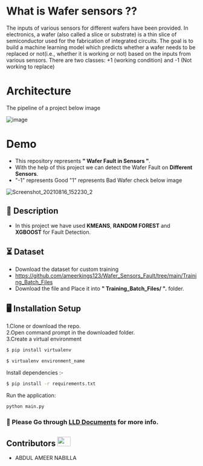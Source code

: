# What is Wafer sensors ??

The inputs of various sensors for different wafers have been provided. In electronics, a wafer (also called a slice or substrate) is a thin slice of semiconductor used for the fabrication of integrated circuits. The goal is to build a machine learning model which predicts whether a wafer needs to be replaced or not(i.e., whether it is working or not) based on the inputs from various sensors. There are two classes: +1 (working condition) and -1 (Not working to replace)


# Architecture

The pipeline of a project below image

![image](https://user-images.githubusercontent.com/67822092/129449507-c939db3b-b696-4650-b2be-5c9d4ef9814d.png)

# Demo

- This repository represents **" Wafer Fault in Sensors "**.
- With the help of this project we can detect the Wafer Fault on  **Different Sensors**.
- "-1" represents Good "1" represents Bad Wafer check below image
 
![Screenshot_20210816_152230_2](https://user-images.githubusercontent.com/67822092/129545886-131db174-953a-48d8-9881-c718b94d0c96.jpg)


  
## 📝 Description

- In this project we have used **KMEANS**, **RANDOM FOREST** and **XGBOOST** for Fault Detection.

## ⏳ Dataset
- Download the dataset for custom training
- https://github.com/ameerkings123/Wafer_Sensors_Fault/tree/main/Training_Batch_Files
- Download the file and Place it into **" Training_Batch_Files/ ".** folder.

## :desktop_computer:	Installation Setup
1.Clone or download the repo.<br>
2.Open command prompt in the downloaded folder.<br>
3.Create a virtual environment

```bash
$ pip install virtualenv
```
```bash
$ virtualenv environment_name
```
Install dependencies :-
```bash
$ pip install -r requirements.txt
```
Run the application:
```bash
python main.py
```

### :book: Please Go through [LLD Documents](https://github.com/ameerkings123/Wafer_Sensors_Fault/tree/main/LLD) for more info.


## Contributors <img src="https://raw.githubusercontent.com/TheDudeThatCode/TheDudeThatCode/master/Assets/Developer.gif" width=35 height=25> 
- ABDUL AMEER NABILLA





